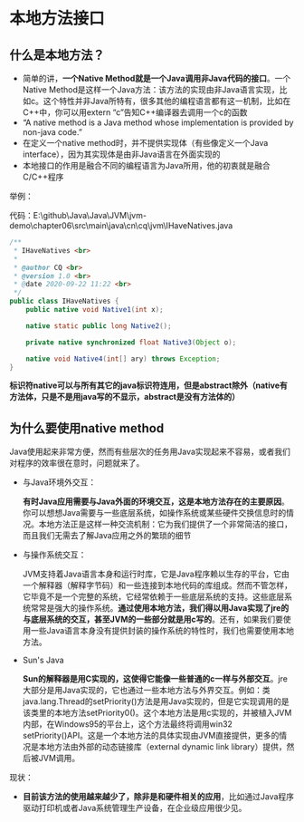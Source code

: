 # 本地方法接口

## 什么是本地方法？

- 简单的讲，**一个Native Method就是一个Java调用非Java代码的接口**。一个Native Method是这样一个Java方法：该方法的实现由非Java语言实现，比如c。这个特性并非Java所特有，很多其他的编程语言都有这一机制，比如在C++中，你可以用extern “c”告知C++编译器去调用一个c的函数
- “A native method is a Java method whose implementation is provided by non-java code.”
- 在定义一个native method时，并不提供实现体（有些像定义一个Java interface），因为其实现体是由非Java语言在外面实现的
- 本地接口的作用是融合不同的编程语言为Java所用，他的初衷就是融合C/C++程序

举例：

代码：E:\github\Java\Java\JVM\jvm-demo\chapter06\src\main\java\cn\cq\jvm\IHaveNatives.java

```java
/**
 * IHaveNatives <br>
 *
 * @author CQ <br>
 * @version 1.0 <br>
 * @date 2020-09-22 11:22 <br>
 */
public class IHaveNatives {
    public native void Native1(int x);

    native static public long Native2();

    private native synchronized float Native3(Object o);

    native void Native4(int[] ary) throws Exception;
}
```

**标识符native可以与所有其它的java标识符连用，但是abstract除外（native有方法体，只是不是用java写的不显示，abstract是没有方法体的）**



## 为什么要使用native method

Java使用起来非常方便，然而有些层次的任务用Java实现起来不容易，或者我们对程序的效率很在意时，问题就来了。

- 与Java环境外交互：

  **有时Java应用需要与Java外面的环境交互，这是本地方法存在的主要原因**。你可以想想Java需要与一些底层系统，如操作系统或某些硬件交换信息时的情况。本地方法正是这样一种交流机制：它为我们提供了一个非常简洁的接口，而且我们无需去了解Java应用之外的繁琐的细节

- 与操作系统交互：

  JVM支持着Java语言本身和运行时库，它是Java程序赖以生存的平台，它由一个解释器（解释字节码）和一些连接到本地代码的库组成。然而不管怎样，它毕竟不是一个完整的系统，它经常依赖于一些底层系统的支持。这些底层系统常常是强大的操作系统。**通过使用本地方法，我们得以用Java实现了jre的与底层系统的交互，甚至JVM的一些部分就是用c写的**。还有，如果我们要使用一些Java语言本身没有提供封装的操作系统的特性时，我们也需要使用本地方法。

- Sun's Java

  **Sun的解释器是用C实现的，这使得它能像一些普通的c一样与外部交互**。jre大部分是用Java实现的，它也通过一些本地方法与外界交互。例如：类java.lang.Thread的setPriority()方法是用Java实现的，但是它实现调用的是该类里的本地方法setPriority0()。这个本地方法是用c实现的，并被植入JVM内部，在Windows95的平台上，这个方法最终将调用win32 setPriority()API。这是一个本地方法的具体实现由JVM直接提供，更多的情况是本地方法由外部的动态链接库（external dynamic link library）提供，然后被JVM调用。

现状：

- **目前该方法的使用越来越少了，除非是和硬件相关的应用**，比如通过Java程序驱动打印机或者Java系统管理生产设备，在企业级应用很少见。





